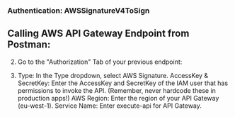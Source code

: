 ### Authentication: AWSSignatureV4ToSign

## Calling AWS API Gateway Endpoint from Postman:

2. Go to the "Authorization" Tab of your previous endpoint:

3. Type: In the Type dropdown, select AWS Signature.
AccessKey & SecretKey: Enter the AccessKey and SecretKey of the IAM user that has permissions to invoke the API. (Remember, never hardcode these in production apps!)
AWS Region: Enter the region of your API Gateway (eu-west-1).
Service Name: Enter execute-api for API Gateway.